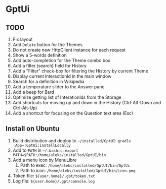# GptUi

## TODO

1. Fix layout
2. Add `Delete` button for the Themes
3. Do not create new HttpClient instance for each request
4. Show a 5-words definition
5. Add auto-completion for the Theme combo box
6. Add a filter (search) field for History
7. Add a "Filter" check-box for filtering the History by current Theme
8. Display current InteractionId in the main window
9. Search for a definition in Wikipedia
10. Add a temperature slider to the Answer pane
11. Add a beep for Bard
12. Optimize getting list of InterationIds from the Storage
13. Add shortcuts for moving up and down in the History (Ctrl-Alt-Down and Ctrl-Alt-Up)
14. Add a shortcut for focusing on the Question text area (Esc)

## Install on Ubuntu

1. Build distribution and deploy to `~/installed/GptUI`: `gradle :App+:GptUi:installLocally`
2. Add to `PATH` in `~/.bashrc`: `export PATH=$PATH:/home/aleks/installed/GptUI/bin`
3. Add a menu icon by MenuLibre
    1. Path to exec: `/home/aleks/installed/GptUI/bin/GptUi`
    2. Path to icon: `/home/aleks/installed/GptUI/bin/icon.png`
4. Token file: `${user.home}/.gpt/token.txt`
5. Log file: `${user.home}/.gpt/console.log`
